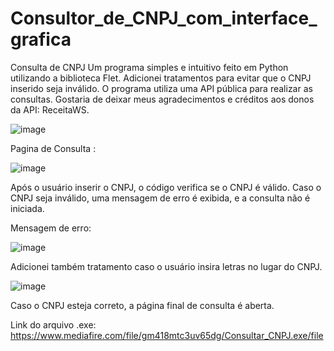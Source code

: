 # Consultor_de_CNPJ_com_interface_grafica
Consulta de CNPJ
Um programa simples e intuitivo feito em Python utilizando a biblioteca Flet. Adicionei tratamentos para evitar que o CNPJ inserido seja inválido. O programa utiliza uma API pública para realizar as consultas. Gostaria de deixar meus agradecimentos e créditos aos donos da API: ReceitaWS.


![image](https://github.com/Brayandev0/Consultor_de_CNPJ_com_interface_gr-fica/assets/84828739/52ee1efe-a2f7-4b63-b26e-65f8408e75c7)


Pagina de Consulta : 

![image](https://github.com/Brayandev0/Consultor_de_CNPJ_com_interface_gr-fica/assets/84828739/45caf89d-4197-472e-a58b-949ec0c9fad0)


Após o usuário inserir o CNPJ, o código verifica se o CNPJ é válido. Caso o CNPJ seja inválido, uma mensagem de erro é exibida, e a consulta não é iniciada.

Mensagem de erro:

![image](https://github.com/Brayandev0/Consultor_de_CNPJ_com_interface_gr-fica/assets/84828739/032d983e-0979-4791-b6c5-5c783e308f21)



Adicionei também tratamento caso o usuário insira letras no lugar do CNPJ.

![image](https://github.com/Brayandev0/Consultor_de_CNPJ_com_interface_gr-fica/assets/84828739/92394d38-6cdc-474b-a434-7e63490a3d7e)


Caso o CNPJ esteja correto, a página final de consulta é aberta.

Link do arquivo .exe:  https://www.mediafire.com/file/gm418mtc3uv65dg/Consultar_CNPJ.exe/file 

